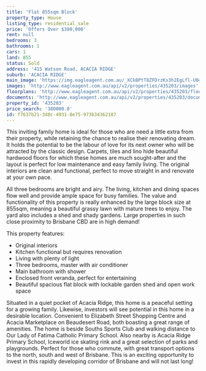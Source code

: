 ```yaml
---
title: 'Flat 855sqm Block'
property_type: House
listing_type: residential_sale
price: 'Offers Over $380,000'
rent: null
bedrooms: 3
bathrooms: 1
cars: 1
land: 855
status: Sold
address: '415 Watson Road, ACACIA RIDGE'
suburb: 'ACACIA RIDGE'
main_image: 'https://img.eagleagent.com.au/_XCkBPtT8ZFDrzKs3h2EgLfl-U0=/1280x854/smart/https://s3-us-west-2.amazonaws.com/eagleagent-orig/images/6821685/127344030-image-M.jpg'
images: 'http://www.eagleagent.com.au/api/v2/properties/435203/images'
floorplans: 'http://www.eagleagent.com.au/api/v2/properties/435203/floorplans'
documents: 'http://www.eagleagent.com.au/api/v2/properties/435203/documents'
property_id: '435203'
price_search: '380000.0'
id: f7637b21-340c-4931-8e75-973b34362187
---
```

This inviting family home is ideal for those who are need a little extra from their property, while retaining the chance to realise their renovating dream. It holds the potential to be the labour of love for its next owner who will be attracted by the classic design. Carpets, tiles and lino hide beautiful hardwood floors for which these homes are much sought-after and the layout is perfect for low maintenance and easy family living. The original interiors are clean and functional, perfect to move straight in and renovate at your own pace.

All three bedrooms are bright and airy. The living, kitchen and dining spaces flow well and provide ample space for busy families. The value and functionality of this property is really enhanced by the large block size at 855sqm, meaning a beautiful grassy lawn with mature trees to enjoy. The yard also includes a shed and shady gardens. Large properties in such close proximity to Brisbane CBD are in high demand!

This property features:

*  Original interiors
*  Kitchen functional but requires renovation
*  Living with plenty of light
*  Three bedrooms, master with air conditioner
*  Main bathroom with shower
*  Enclosed front veranda, perfect for entertaining
*  Beautiful spacious flat block with lockable garden shed and open work space

Situated in a quiet pocket of Acacia Ridge, this home is a peaceful setting for a growing family. Likewise, investors will see potential in this home in a desirable location. Convenient to Elizabeth Street Shopping Centre and Acacia Marketplace on Beaudesert Road, both boasting a great range of amenities. The home is beside Souths Sports Club and walking distance to Our Lady of Fatima Catholic Primary School. Also nearby is Acacia Ridge Primary School, Iceworld ice skating rink and a great selection of parks and playgrounds. Perfect for those who commute, with great transport options to the north, south and west of Brisbane. This is an exciting opportunity to invest in this rapidly developing corridor of Brisbane and will not last long!